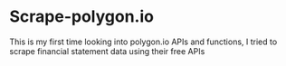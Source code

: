 # Scrape-polygon.io
This is my first time looking into polygon.io APIs and functions, I tried to scrape financial statement data using their free APIs
